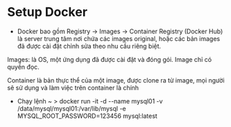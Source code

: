 
# Setup Docker

- Docker bao gồm Registry -> Images -> Container
Registry (Docker Hub) là server trung tâm nơi chứa các images original, hoặc các bản images đã được cài đặt chỉnh sửa theo nhu cầu riêng biệt.

Images: là OS, một ứng dụng đã được cài đặt và đóng gói. Image chỉ có quyền đọc.

Container là bản thực thể của một image, được clone ra từ image, mọi người sẽ sử dụng và làm việc trên container là chính

- Chạy lệnh ~ > docker run -it -d --name mysql01 -v /data/mysql/mysql01:/var/lib/mysql -e MYSQL_ROOT_PASSWORD=123456 mysql:latest




